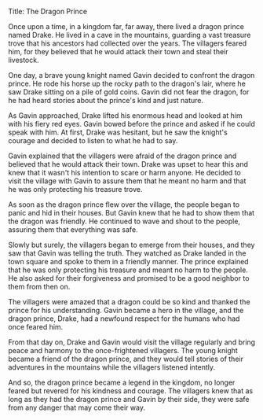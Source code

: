 Title: The Dragon Prince

Once upon a time, in a kingdom far, far away, there lived a dragon prince named Drake. He lived in a cave in the mountains, guarding a vast treasure trove that his ancestors had collected over the years. The villagers feared him, for they believed that he would attack their town and steal their livestock.

One day, a brave young knight named Gavin decided to confront the dragon prince. He rode his horse up the rocky path to the dragon's lair, where he saw Drake sitting on a pile of gold coins. Gavin did not fear the dragon, for he had heard stories about the prince's kind and just nature.

As Gavin approached, Drake lifted his enormous head and looked at him with his fiery red eyes. Gavin bowed before the prince and asked if he could speak with him. At first, Drake was hesitant, but he saw the knight's courage and decided to listen to what he had to say.

Gavin explained that the villagers were afraid of the dragon prince and believed that he would attack their town. Drake was upset to hear this and knew that it wasn't his intention to scare or harm anyone. He decided to visit the village with Gavin to assure them that he meant no harm and that he was only protecting his treasure trove.

As soon as the dragon prince flew over the village, the people began to panic and hid in their houses. But Gavin knew that he had to show them that the dragon was friendly. He continued to wave and shout to the people, assuring them that everything was safe.

Slowly but surely, the villagers began to emerge from their houses, and they saw that Gavin was telling the truth. They watched as Drake landed in the town square and spoke to them in a friendly manner. The prince explained that he was only protecting his treasure and meant no harm to the people. He also asked for their forgiveness and promised to be a good neighbor to them from then on.

The villagers were amazed that a dragon could be so kind and thanked the prince for his understanding. Gavin became a hero in the village, and the dragon prince, Drake, had a newfound respect for the humans who had once feared him.

From that day on, Drake and Gavin would visit the village regularly and bring peace and harmony to the once-frightened villagers. The young knight became a friend of the dragon prince, and they would tell stories of their adventures in the mountains while the villagers listened intently.

And so, the dragon prince became a legend in the kingdom, no longer feared but revered for his kindness and courage. The villagers knew that as long as they had the dragon prince and Gavin by their side, they were safe from any danger that may come their way.